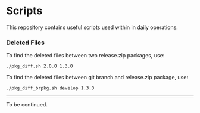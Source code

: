 # Scripts

This repository contains useful scripts used within in daily operations.


### Deleted Files

To find the deleted files between two release.zip packages, use:

```
./pkg_diff.sh 2.0.0 1.3.0
```

To find the deleted files between git branch and release.zip package, use:

```
./pkg_diff_brpkg.sh develop 1.3.0
```

---

To be continued.


